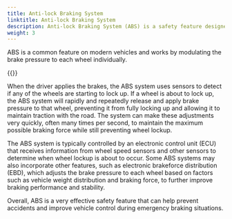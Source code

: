 ```yaml
---
title: Anti-lock Braking System
linktitle: Anti-lock Braking System
description: Anti-lock Braking System (ABS) is a safety feature designed to prevent a vehicle's wheels from locking up during braking, which can cause the vehicle to skid and lose control.
weight: 3
---
```

<!-- markdownlint-disable MD033 -->

ABS is a common feature on modern vehicles and works by modulating the brake pressure to each wheel individually.

{{<evkxdisplayaddarticle />}}

When the driver applies the brakes, the ABS system uses sensors to detect if any of the wheels are starting to lock up. If a wheel is about to lock up, the ABS system will rapidly and repeatedly release and apply brake pressure to that wheel, preventing it from fully locking up and allowing it to maintain traction with the road. The system can make these adjustments very quickly, often many times per second, to maintain the maximum possible braking force while still preventing wheel lockup.

The ABS system is typically controlled by an electronic control unit (ECU) that receives information from wheel speed sensors and other sensors to determine when wheel lockup is about to occur. Some ABS systems may also incorporate other features, such as electronic brakeforce distribution (EBD), which adjusts the brake pressure to each wheel based on factors such as vehicle weight distribution and braking force, to further improve braking performance and stability.

Overall, ABS is a very effective safety feature that can help prevent accidents and improve vehicle control during emergency braking situations.